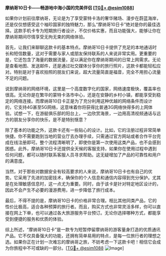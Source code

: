 **摩纳哥10日卡——畅游地中海小国的完美伴侣 [[TG💪+ @esim1088](https://t.me/s/esim1088)]**

如果你计划前往摩纳哥，无论是为了享受蒙特卡洛的奢华赌场、漫步在蔚蓝海岸，还是仅仅想感受这个袖珍国家的独特魅力，那么“摩纳哥10日卡”绝对是你的最佳选择。这款手机卡专为短期旅行者设计，不仅价格实惠，而且功能强大，能够让你在摩纳哥期间尽情享受无拘无束的网络体验。

首先，让我们来聊聊这款卡的基本特点。摩纳哥10日卡提供了充足的本地通话时长和短信数量，这对于需要与家人或朋友保持联系的人来说非常实用。更重要的是，它还包含了海量的数据流量，足以满足你在摩纳哥期间的日常上网需求。无论是查看地图、发送邮件，还是通过社交媒体分享你的旅行照片，这款卡都能轻松应对。特别是对于喜欢拍照的朋友们来说，超大流量简直是福音，完全不用担心流量不足的问题。

说到摩纳哥的网络环境，这里是一个高度数字化的国家，网络速度极快，覆盖率也很高。无论你是在繁华的蒙特卡洛市中心，还是在安静的乡村小镇，都能享受到稳定的网络连接。而摩纳哥10日卡正是为了充分利用这种优越的网络条件而设计的，它支持4G甚至5G网络，这意味着你将获得比普通3G网络快得多的上网体验。试想一下，在游艇俱乐部的阳台上，一边欣赏海景，一边用高清视频通话与远方的朋友分享你的快乐，是不是特别惬意？

除了基本的功能之外，这款卡还有一些贴心的设计。比如，它的注册过程非常简单快捷。你不需要跑到当地的营业厅去办理手续，只需通过官方网站或者合作平台完成在线注册即可。整个流程清晰明了，即使你是第一次使用这类产品，也不会感到困惑。此外，摩纳哥10日卡还提供全天候的客服支持，如果你在使用过程中遇到任何问题，都可以随时联系客服人员寻求帮助。这无疑增加了产品的可靠性和用户的满意度。

当然，对于那些对数据安全有较高要求的人来说，摩纳哥10日卡也有自己的优势。它采用了先进的加密技术，确保你的个人信息和通信内容得到充分保护。尤其是在处理敏感信息时，这一点尤为重要。同时，由于该卡是针对特定地区设计的，因此不会产生不必要的漫游费用，进一步降低了旅行成本。

最后，不得不提的是，摩纳哥10日卡的价格非常合理。相比其他同类产品，它的性价比极高，适合各种预算的旅行者。而且，购买方式也非常灵活多样，你可以直接在网上下单，也可以通过各大旅游服务平台预订。无论你选择哪种方式，都能享受到便捷的服务和优质的体验。

综上所述，“摩纳哥10日卡”是一款专为短暂停留摩纳哥的游客量身打造的优质通讯产品。它不仅具备强大的功能，还拥有简单易用的特点，是每一位旅行者的理想之选。如果你正在计划一次难忘的摩纳哥之旅，不妨考虑一下这款卡吧！相信它会成为你旅程中不可或缺的一部分。[[TG💪+ @esim1088](https://t.me/s/esim1088) ![Image](https://i.postimg.cc/4NQfJmqS/Snipaste-2025-05-13-00-14-12.png)]